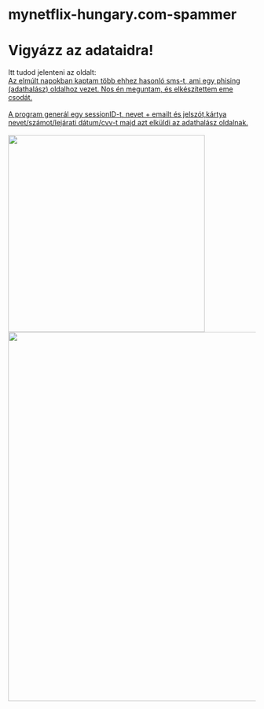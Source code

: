 # mynetflix-hungary.com-spammer
<h1>Vigyázz az adataidra!<br></h1>
Itt tudod jelenteni az oldalt:
<a href="https://safebrowsing.google.com/safebrowsing/report_phish/?hl=hu"Google"><br>
Az elmúlt napokban kaptam több ehhez hasonló sms-t, ami egy phising (adathalász) oldalhoz vezet. Nos én meguntam, és elkészítettem eme csodát.
<br><br>A program generál egy sessionID-t, nevet + emailt és jelszót,kártya nevet/számot/lejárati dátum/cvv-t majd azt elküldi az adathalász oldalnak. <br><br>
<img src="https://user-images.githubusercontent.com/78733248/226207640-1d7d5bf9-8934-4bff-802a-926e408c60de.jpg" width="400"><br>
<img src="https://user-images.githubusercontent.com/78733248/226209145-a8fa7335-fb26-4d58-b258-32fbe9ef6579.png" width=750">
